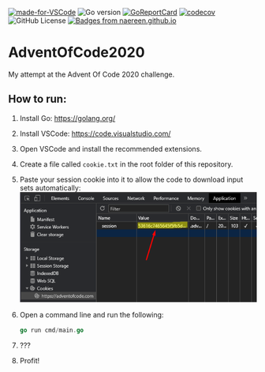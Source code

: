 [![made-for-VSCode](https://img.shields.io/badge/Made%20for-VSCode-1f425f.svg)](https://code.visualstudio.com/)
![Go version](https://img.shields.io/badge/Go-V1.15-blue)
[![GoReportCard](https://goreportcard.com/badge/github.com/barthogenes/AdventOfCode2020)](https://goreportcard.com/report/github.com/barthogenes/AdventOfCode2020)
[![codecov](https://codecov.io/gh/barthogenes/AdventOfCode2020/branch/master/graph/badge.svg)](https://codecov.io/gh/barthogenes/AdventOfCode2020)
![GitHub License](https://img.shields.io/github/license/barthogenes/AdventOfCode2020)
[![Badges from naereen.github.io](https://img.shields.io/badge/Badges%20from-naereen.github.io-blue)](https://naereen.github.io/badges/)

# AdventOfCode2020

My attempt at the Advent Of Code 2020 challenge.

## How to run:

1. Install Go: https://golang.org/
2. Install VSCode: https://code.visualstudio.com/
3. Open VSCode and install the recommended extensions.
4. Create a file called `cookie.txt` in the root folder of this repository.
5. Paste your session cookie into it to allow the code to download input sets automatically:
   ![test](howTo.png)
6. Open a command line and run the following:

   ```go
   go run cmd/main.go
   ```

7. ???
8. Profit!
